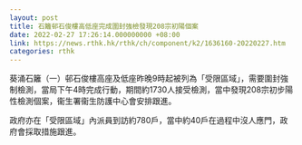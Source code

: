 ```yaml
---
layout: post
title: 石籬邨石俊樓高低座完成圍封強檢發現208宗初陽個案
date: 2022-02-27 17:26:14.000000000 +08:00
link: https://news.rthk.hk/rthk/ch/component/k2/1636160-20220227.htm
categories: rthk
---
```


葵涌石籬（一）邨石俊樓高座及低座昨晚9時起被列為「受限區域」，需要圍封強制檢測，當局下午4時完成行動，期間約1730人接受檢測，當中發現208宗初步陽性檢測個案，衞生署衞生防護中心會安排跟進。

政府亦在「受限區域」內派員到訪約780戶，當中約40戶在過程中沒人應門，政府會採取措施跟進。
